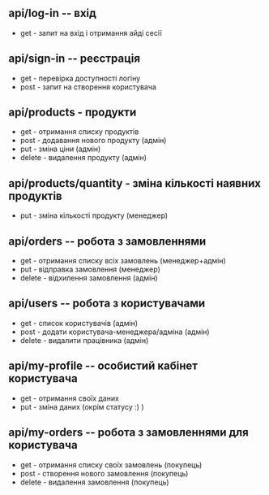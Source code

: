 ## api/log-in  --  вхід
* get - запит на вхід і отримання айді сесії

## api/sign-in  -- реєстрація
* get - перевірка доступності логіну
* post - запит на створення користувача

## api/products - продукти
* get - отримання списку продуктів
* post - додавання нового продукту (адмін)
* put - зміна ціни (адмін)
* delete - видалення продукту (адмін)

## api/products/quantity - зміна кількості наявних продуктів
* put - зміна кількості продукту (менеджер)

## api/orders  --  робота з замовленнями
* get - отримання списку всіх замовлень (менеджер+адмін)
* put - відправка замовлення (менеджер)
* delete - відхилення замовлення (адмін)

## api/users  --  робота з користувачами
* get - список користувачів (адмін)
* post - додати користувача-менеджера/адміна (адмін)
* delete - видалити працівника (адмін)

## api/my-profile  --  особистий кабінет користувача
* get - отримання своїх даних
* put - зміна даних (окрім статусу :) )

## api/my-orders  --  робота з замовленнями для користувача
* get - отримання списку своїх замовлень (покупець)
* post - створення нового замовлення (покупець)
* delete - видалення замовлення (покупець)